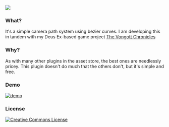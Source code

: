 ![](https://raw.githubusercontent.com/mrzapp/openjib/master/Images/logo.png)

### What?
It's a simple camera path system using bezier curves. I am developing this in tandem with my Deus Ex-based game project [The Vongott Chronicles](http://jeppezapp.com/vongott/)

### Why?
As with many other plugins in the asset store, the best ones are needlessly pricey. This plugin doesn't do much that the others don't, but it's simple and free.

### Demo
[![demo](https://raw.githubusercontent.com/mrzapp/openjib/master/Images/webdemo.jpg)](https://rawgit.com/mrzapp/openjib/master/Build/Build.html)

### License
<a rel="license" href="http://creativecommons.org/licenses/by/4.0/"><img alt="Creative Commons License" style="border-width:0" src="http://i.creativecommons.org/l/by/4.0/88x31.png" /></a><br /><span xmlns:dct="http://purl.org/dc/terms/" property="dct:title">
